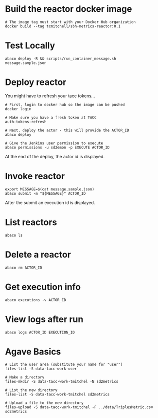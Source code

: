 
# Build the reactor docker image

```
# The image tag must start with your Docker Hub organization
docker build --tag tcmitchell/sbh-metrics-reactor:0.1
```


# Test Locally

```
abaco deploy -R && scripts/run_container_message.sh message.sample.json
```


# Deploy reactor

You might have to refresh your tacc tokens...

```
# First, login to docker hub so the image can be pushed
docker login

# Make sure you have a fresh token at TACC
auth-tokens-refresh

# Next, deploy the actor - this will provide the ACTOR_ID
abaco deploy

# Give the Jenkins user permission to execute
abaco permissions -u sd2emon -p EXECUTE ACTOR_ID
```

At the end of the deploy, the actor id is displayed.


# Invoke reactor

```
export MESSAGE=$(cat message.sample.json)
abaco submit -m "${MESSAGE}" ACTOR_ID
```

After the submit an execution id is displayed.


# List reactors

```
abaco ls
```

# Delete a reactor

```
abaco rm ACTOR_ID
```

# Get execution info

```
abaco executions -v ACTOR_ID
```

# View logs after run

```
abaco logs ACTOR_ID EXECUTION_ID
```


# Agave Basics

```
# List the user area (substitute your name for "user")
files-list -S data-tacc-work-user

# Make a directory
files-mkdir -S data-tacc-work-tmitchel -N sd2metrics

# List the new directory
files-list -S data-tacc-work-tmitchel sd2metrics

# Upload a file to the new directory
files-upload -S data-tacc-work-tmitchel -F ../data/TriplesMetric.csv sd2metrics
```
